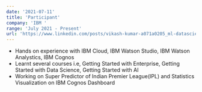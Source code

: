 ```yaml
---
date: '2021-07-11'
title: 'Participant'
company: 'IBM '
range: 'July 2021 - Present'
url: 'https://www.linkedin.com/posts/vikash-kumar-a071a0205_ml-datascience-pipeline-activity-6824312910848819201-MQ3C'
---
```


- Hands on experience with IBM Cloud, IBM Watson Studio, IBM Watson Analystics, IBM Cognos
- Learnt several courses i.e, Getting Started with Enterprise, Getting Started with Data Science, Getting Started with AI
- Working on Super Predictor of Indian Premier League(IPL) and Statistics Visualization on IBM Cognos Dashboard
